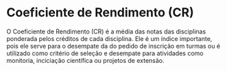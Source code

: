 # **Coeficiente de Rendimento (CR)**

O Coeficiente de Rendimento (CR) é a média das notas das disciplinas ponderada pelos créditos de cada disciplina. Ele é um índice importante, pois ele serve para o desempate da do pedido de inscrição em turmas ou é utilizado como critério de seleção e desempate para atividades como monitoria, inciciação científica ou projetos de extensão.
